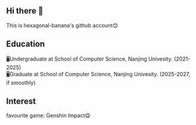 ## Hi there 👋
This is hexagonal-banana's github account😊

## Education
🖥️Undergraduate at School of Computer Science, Nanjing Univesity. (2021-2025)  
🖥️Graduate at School of Computer Science, Nanjing Univesity. (2025-2027, if smoothly)

## Interest
favourite game: Genshin Impact😋
<!--
**hexagonal-banana/hexagonal-banana** is a ✨ _special_ ✨ repository because its `README.md` (this file) appears on your GitHub profile.

Here are some ideas to get you started:

- 🔭 I’m currently working on ...
- 🌱 I’m currently learning ...
- 👯 I’m looking to collaborate on ...
- 🤔 I’m looking for help with ...
- 💬 Ask me about ...
- 📫 How to reach me: ...
- 😄 Pronouns: ...
- ⚡ Fun fact: ...
-->
